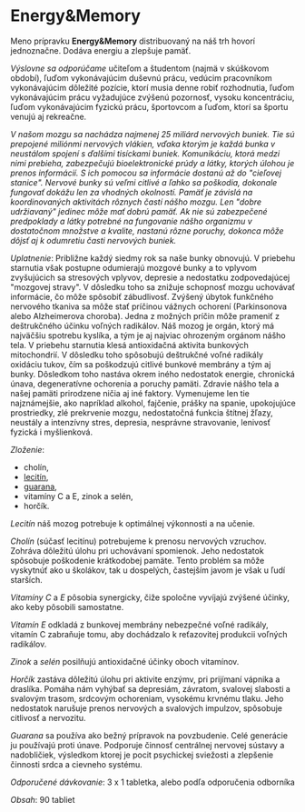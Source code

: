 Energy&Memory
=============

Meno prípravku **Energy&Memory** distribuovaný na náš trh hovorí jednoznačne.
Dodáva energiu a zlepšuje pamäť.

*Výslovne sa odporúčame* učiteľom a študentom (najmä v skúškovom období), ľuďom
vykonávajúcim duševnú prácu, vedúcim pracovníkom vykonávajúcim dôležité pozície,
ktorí musia denne robiť rozhodnutia, ľuďom vykonávajúcim prácu vyžadujúce
zvýšenú pozornosť, vysoku koncentráciu, ľuďom vykonávajúcim fyzickú prácu,
športovcom a ľuďom, ktorí sa športu venujú aj rekreačne.

*V našom mozgu sa nachádza najmenej 25 miliárd nervových buniek. Tie sú
prepojené miliónmi nervových vlákien, vďaka ktorým je každá bunka v neustálom
spojení s ďalšími tisíckami buniek. Komunikáciu, ktorá medzi nimi prebieha,
zabezpečujú bioelektronické prúdy a látky, ktorých úlohou je prenos informácií.
S ich pomocou sa informácie dostanú až do "cieľovej stanice". Nervové bunky sú
veľmi citlivé a ľahko sa poškodia, dokonale fungovať dokážu len za vhodných
okolností. Pamäť je závislá na koordinovaných aktivitách rôznych častí nášho
mozgu. Len "dobre udržiavaný" jedinec môže mať dobrú pamäť. Ak nie sú
zabezpečené predpoklady a látky potrebné na fungovanie nášho organizmu v
dostatočnom množstve a kvalite, nastanú rôzne poruchy, dokonca môže dôjsť aj k
odumretiu časti nervových buniek.*

*Uplatnenie*: Približne každý siedmy rok sa naše bunky obnovujú. V priebehu
starnutia však postupne odumierajú mozgové bunky a to vplyvom zvyšujúcich sa
stresových vplyvov, depresie a nedostatku zodpovedajúcej "mozgovej stravy". V
dôsledku toho sa znižuje schopnosť mozgu uchovávať informácie, čo môže spôsobiť
zábudlivosť. Zvýšený úbytok funkčného nervového tkaniva sa môže stať príčinou
vážnych ochorení (Parkinsonova alebo Alzheimerova choroba). Jedna z možných
príčin môže prameniť z deštrukčného účinku voľných radikálov. Náš mozog je
orgán, ktorý má najväčšiu spotrebu kyslíka, a tým je aj najviac ohrozeným
orgánom nášho tela. V priebehu starnutia klesá antioxidačná aktivita bunkových
mitochondrií. V dôsledku toho spôsobujú deštrukčné voľné radikály oxidáciu
tukov, čím sa poškodzujú citlivé bunkové membrány a tým aj bunky. Dôsledkom toho
nastáva okrem iného nedostatok energie, chronická únava, degeneratívne ochorenia
a poruchy pamäti. Zdravie nášho tela a našej pamäti prirodzene ničia aj iné
faktory. Vymenujeme len tie najznámejšie, ako napríklad alkohol, fajčenie,
prášky na spanie, upokojujúce prostriedky, zlé prekrvenie mozgu, nedostatočná
funkcia štítnej žľazy, neustály a intenzívny stres, depresia, nesprávne
stravovanie, lenivosť fyzická i myšlienková.

*Zloženie*:

* cholín,
* [lecitín](../bylinky/soja-fazulova),
* [guarana](../bylinky/guarana),
* vitamíny C a E, zinok a selén,
* horčík.

*Lecitín* náš mozog potrebuje k optimálnej výkonnosti a na učenie.

*Cholín* (súčasť lecitínu) potrebujeme k prenosu nervových vzruchov. Zohráva
dôležitú úlohu pri uchovávaní spomienok. Jeho nedostatok spôsobuje poškodenie
krátkodobej pamäte. Tento problém sa môže vyskytnúť ako u školákov, tak u
dospelých, častejším javom je však u ľudí starších.

*Vitamíny C* a *E* pôsobia synergicky, čiže spoločne vyvíjajú zvýšené účinky,
ako keby pôsobili samostatne.

*Vitamín E* odkladá z bunkovej membrány nebezpečné voľné radikály, vitamín C
zabraňuje tomu, aby dochádzalo k reťazovitej produkcii voľných radikálov.

*Zinok* a *selén* posilňujú antioxidačné účinky oboch vitamínov.

*Horčík* zastáva dôležitú úlohu pri aktivite enzýmv, pri prijímaní vápnika a
draslíka. Pomáha nám vyhýbať sa depresiám, závratom, svalovej slabosti a
svalovým trasom, srdcovým ochoreniam, vysokému krvnému tlaku. Jeho nedostatok
narušuje prenos nervových a svalových impulzov, spôsobuje citlivosť a nervozitu.

*Guarana* sa používa ako bežný prípravok na povzbudenie. Celé generácie ju
používajú proti únave. Podporuje činnosť centrálnej nervovej sústavy a
nadobličiek, výsledkom ktorej je pocit psychickej sviežosti a zlepšenie činnosti
srdca a cievneho systému.

*Odporučené dávkovanie*: 3 x 1 tabletka, alebo podľa odporučenia odborníka

*Obsah*: 90 tabliet

